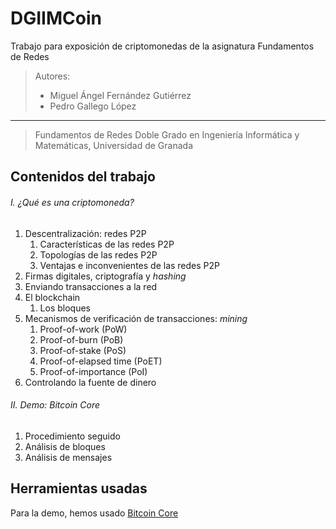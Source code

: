 # DGIIMCoin
Trabajo para exposición de criptomonedas de la asignatura Fundamentos de Redes

> Autores:
>
> * Miguel Ángel Fernández Gutiérrez
> * Pedro Gallego López

---

> Fundamentos de Redes
> Doble Grado en Ingeniería Informática y Matemáticas, Universidad de Granada



## Contenidos del trabajo

###### I. ¿Qué es una criptomoneda?

1. Descentralización: redes P2P
   1. Características de las redes P2P
   2. Topologías de las redes P2P
   3. Ventajas e inconvenientes de las redes P2P
2. Firmas digitales, criptografía y _hashing_
3. Enviando transacciones a la red
4. El blockchain
   1. Los bloques
5. Mecanismos de verificación de transacciones: _mining_
   1. Proof-of-work (PoW)
   2. Proof-of-burn (PoB)
   3. Proof-of-stake (PoS)
   4. Proof-of-elapsed time (PoET)
   5. Proof-of-importance (PoI)
6. Controlando la fuente de dinero

###### II. Demo: Bitcoin Core

1. Procedimiento seguido
2. Análisis de bloques
3. Análisis de mensajes



## Herramientas usadas

Para la demo, hemos usado [Bitcoin Core](https://bitcoin.org/en/download)